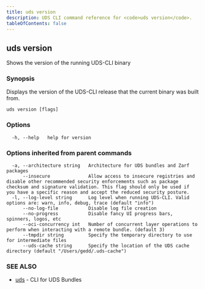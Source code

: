 ```yaml
---
title: uds version
description: UDS CLI command reference for <code>uds version</code>.
tableOfContents: false
---
```


<!-- Page generated by UDS CLI; DO NOT EDIT -->

## uds version

Shows the version of the running UDS-CLI binary

### Synopsis

Displays the version of the UDS-CLI release that the current binary was built from.

```
uds version [flags]
```

### Options

```
  -h, --help   help for version
```

### Options inherited from parent commands

```
  -a, --architecture string   Architecture for UDS bundles and Zarf packages
      --insecure              Allow access to insecure registries and disable other recommended security enforcements such as package checksum and signature validation. This flag should only be used if you have a specific reason and accept the reduced security posture.
  -l, --log-level string      Log level when running UDS-CLI. Valid options are: warn, info, debug, trace (default "info")
      --no-log-file           Disable log file creation
      --no-progress           Disable fancy UI progress bars, spinners, logos, etc
      --oci-concurrency int   Number of concurrent layer operations to perform when interacting with a remote bundle. (default 3)
      --tmpdir string         Specify the temporary directory to use for intermediate files
      --uds-cache string      Specify the location of the UDS cache directory (default "/Users/gedd/.uds-cache")
```

### SEE ALSO

* [uds](/commands/uds/)	 - CLI for UDS Bundles
